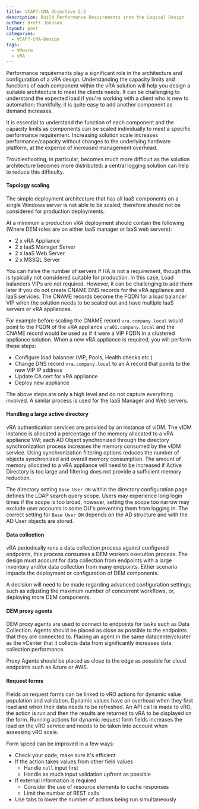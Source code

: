 ```yaml
---
title: VCAP7-CMA Objective 2.5
description: Build Performance Requirements into the Logical Design
author: Brett Johnson
layout: post
categories:
  - VCAP7-CMA-Design
tags: 
  - VMware
  - vRA
---
```


Performance requirements play a significant role in the architecture and configuration of a vRA design. Understanding the capacity limits and functions of each component within the vRA solution will help you design a suitable architecture to meet the clients needs. It can be challenging to understand the expected load if you're working with a client who is new to automation; thankfully, it is quite easy to add another component as demand increases.

It is essential to understand the function of each component and the capacity limits as components can be scaled individually to meet a specific performance requirement. Increasing solution scale increases performance/capacity without changes to the underlying hardware platform, at the expense of increased management overhead.

Troubleshooting, in particular, becomes much more difficult as the solution architecture becomes more distributed; a central logging solution can help to reduce this difficulty.

#### Topology scaling

The simple deployment architecture that has all IaaS components on a single Windows server is not able to be scaled; therefore should not be considered for production deployments.

At a minimum a production vRA deployment should contain the following (Where DEM roles are on either IaaS manager or IaaS web servers):
- 2 x vRA Appliance
- 2 x IaaS Manager Server
- 2 x IaaS Web Server
- 2 x MSSQL Server

You can halve the number of servers if HA is not a requirement, though this is typically not considered suitable for production. In this case, Load balancers VIPs are not required. However, it can be challenging to add them later if you do not create CNAME DNS records for the vRA appliance and IaaS services. The CNAME records become the FQDN for a load balancer VIP when the solution needs to be scaled out and have multiple IaaS servers or vRA appliances.

For example before scaling the CNAME record `vra.company.local` would point to the FQDN of the vRA appliance `vra01.company.local` and the CNAME record would be used as if it were a VIP FQDN in a clustered appliance solution. 
When a new vRA appliance is required, you will perform these steps:

- Configure load balancer (VIP, Pools, Health checks etc.)
- Change DNS record `vra.company.local` to an A record that points to the new VIP IP address
- Update CA cert for vRA appliance
- Deploy new appliance

The above steps are only a high level and do not capture everything involved. A similar process is used for the IaaS Manager and Web servers.

#### Handling a large active directory

vRA authentication services are provided by an instance of vIDM. The vIDM instance is allocated a percentage of the memory allocated to a vRA appliance VM; each AD Object synchronized through the directory synchronization process increases the memory consumed by the vIDM service. Using synchronization filtering options reduces the number of objects synchronized and overall memory consumption. The amount of memory allocated to a vRA appliance will need to be increased if Active Directory is too large and filtering does not provide a sufficient memory reduction.

The directory setting `Base User DN` within the directory configuration page defines the LDAP search query scope. Users may experience long login times if the scope is too broad, however, setting the scope too narrow may exclude user accounts is some OU's preventing them from logging in. The correct setting for `Base User DN` depends on the AD structure and with the AD User objects are stored.


#### Data collection

vRA periodically runs a data collection process against configured endpoints, this process consumes a DEM workers execution process. The design must account for data collection from endpoints with a large inventory and/or data collection from many endpoints. Either scenario impacts the deployment or configuration of DEM components.

A decision will need to be made regarding advanced configuration settings; such as adjusting the maximum number of concurrent workflows, or, deploying more DEM components.

#### DEM proxy agents

DEM proxy agents are used to connect to endpoints for tasks such as Data Collection. Agents should be placed as close as possible to the endpoints that they are connected to. Placing an agent in the same datacenter/cluster as the vCenter that it collects data from significantly increases data collection performance. 

Proxy Agents should be placed as close to the edge as possible for cloud endpoints such as Azure or AWS.

#### Request forms

Fields on request forms can be linked to vRO actions for dynamic value population and validation. Dynamic values have an overhead when they first load and when their data needs to be refreshed. An API call is made to vRO, the action is run and then the results are returned to vRA to be displayed on the form. Running actions for dynamic request form fields increases the load on the vRO service and needs to be taken into account when assessing vRO scale. 

Form speed can be improved in a few ways:
- Check your code, make sure it's efficient
- If the action takes values from other field values
  - Handle `null` input first
  - Handle as much input validation upfront as possible
- If external information is required
  - Consider the use of resource elements to cache responses
  - Limit the number of REST calls
- Use tabs to lower the number of actions being run simultaneously